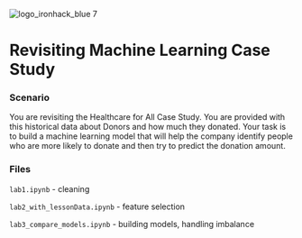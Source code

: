 ![logo_ironhack_blue 7](https://user-images.githubusercontent.com/23629340/40541063-a07a0a8a-601a-11e8-91b5-2f13e4e6b441.png)

# Revisiting Machine Learning Case Study

### Scenario

You are revisiting the Healthcare for All Case Study. You are provided with this historical data about Donors and how much they donated. Your task is to build a machine learning model that will help the company identify people who are more likely to donate and then try to predict the donation amount.

### Files

`lab1.ipynb` - cleaning

`lab2_with_lessonData.ipynb` - feature selection

`lab3_compare_models.ipynb` - building models, handling imbalance



